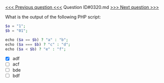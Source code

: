 [<<< Previous question <<<](0319.md)  Question ID#0320.md  [>>> Next question >>>](0321.md) 

What is the output of the following PHP script:

```php
$a = "1";
$b = "01";

echo ($a == $b) ? "a" : "b";
echo ($a === $b) ? "c" : "d";
echo ($a < $b) ? "e" : "f";
```

- [x] adf
- [ ] acf
- [ ] bde
- [ ] bdf
